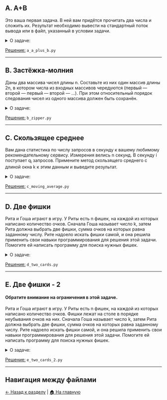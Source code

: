 ## A. A+B

Это ваша первая задача. В ней вам придётся прочитать два числа и сложить их. Результат необходимо вывести на стандартный поток вывода или в файл, указанный в условии задачи.

<details>
<summary>О задаче:</summary>

| Ограничение времени | 1 секунда                        |
|---------------------|----------------------------------|
| Ограничение памяти  | 64Mb                             |
| Ввод	              | стандартный ввод или input.txt   |
| Вывод	              | стандартный вывод или output.txt |
---

### Формат ввода:
В первой строке задано первое число, во второй – второе. Оба числа лежат в диапазоне от
−10<sup>9</sup> до 10<sup>9</sup>.
### Формат вывода:
Выведите единственное число – результат сложения двух чисел.

Пример 1:

<table border="1">
  <tr>
    <th>Ввод</th>
    <th>Вывод</th>
  </tr>
  <tr>
    <td>12</td>
    <td rowspan="2">102</td>
  </tr>
  <tr>
    <td>90</td>
  </tr>
</table>


Пример 2:

<table border="1">
  <tr>
    <th>Ввод</th>
    <th>Вывод</th>
  </tr>
  <tr>
    <td>200</td>
    <td rowspan="2">0</td>
  </tr>
  <tr>
    <td>-200</td>
  </tr>
</table>

Пример 3:

<table border="1">
  <tr>
    <th>Ввод</th>
    <th>Вывод</th>
  </tr>
  <tr>
    <td>1000000000</td>
    <td rowspan="2">2000000000</td>
  </tr>
  <tr>
    <td>1000000000</td>
  </tr>
</table>

</details>

[Решение:](./a_a_plus_b.py) `a_a_plus_b.py`

---

## B. Застёжка-молния

Даны два массива чисел длины n. Составьте из них один массив длины 2n, в котором числа из входных массивов чередуются (первый — второй — первый — второй — ...). При этом относительный порядок следования чисел из одного массива должен быть сохранён.

<details>
<summary>О задаче:</summary>

| Ограничение времени | 1 секунда                        |
|---------------------|----------------------------------|
| Ограничение памяти  | 64Mb                             |
| Ввод	              | стандартный ввод или input.txt   |
| Вывод	              | стандартный вывод или output.txt |
---

### Формат ввода:
В первой строке записано целое число n –— длина каждого из массивов, 1 ≤ n ≤ 1000.
Во второй строке записано n чисел из первого массива, через пробел.
В третьей строке –— n чисел из второго массива.
Значения всех чисел –— от 0 до 1000 включительно.
### Формат вывода:
Выведите 2n чисел из объединённого массива через пробел.

Пример 1:

<table border="1">
  <tr>
    <th>Ввод</th>
    <th>Вывод</th>
  </tr>
  <tr>
    <td>3</td>
    <td rowspan="3">1 4 2 5 3 6</td>
  </tr>
  <tr>
    <td>1 2 3</td>
  </tr>
  <tr>
    <td>4 5 6</td>
  </tr>
</table>


Пример 2:

<table border="1">
  <tr>
    <th>Ввод</th>
    <th>Вывод</th>
  </tr>
  <tr>
    <td>1</td>
    <td rowspan="3">1 2</td>
  </tr>
  <tr>
    <td>1</td>
  </tr>
  <tr>
    <td>2</td>
  </tr>
</table>

Пример 3:

<table border="1">
  <tr>
    <th>Ввод</th>
    <th>Вывод</th>
  </tr>
  <tr>
    <td>3</td>
    <td rowspan="3">1 2 8 3 9 1</td>
  </tr>
  <tr>
    <td>1 8 9</td>
  </tr>
  <tr>
    <td>2 3 1</td>
  </tr>
</table>

</details>

[Решение:](./b_zipper.py) `b_zipper.py`

---

## C. Скользящее среднее

Вам дана статистика по числу запросов в секунду к вашему любимому рекомендательному сервису.
Измерения велись n секунд.
В секунду i поступает q<sub>i</sub> запросов.
Примените метод скользящего среднего с длиной окна k к этим данным и выведите результат.

<details>
<summary>О задаче:</summary>

| Ограничение времени | 1 секунда                        |
|---------------------|----------------------------------|
| Ограничение памяти  | 64Mb                             |
| Ввод	              | стандартный ввод или input.txt   |
| Вывод	              | стандартный вывод или output.txt |
---

### Формат ввода:
В первой строке передаётся натуральное число n, количество секунд, в течение которых велись измерения. 1 ≤ n ≤ 10<sup>5</sup>
Во второй строке через пробел записаны n целых неотрицательных чисел q<sub>i</sub>, каждое лежит в диапазоне от 0 до 10<sup>3</sup>.
В третьей строке записано натуральное число k (1 ≤ k ≤ n) —– окно сглаживания.
Примечание для Go:
Заметьте, что в данной задаче достаточно большой размер ввода. Поэтому необходимо задавать размер буфера для сканнера хотя бы 600 Кб.
### Формат вывода:
Выведите через пробел результат применения метода скользящего среднего к серии измерений. Должно быть выведено n - k + 1 элементов, каждый элемент -— вещественное (дробное) число.

Пример 1:

<table border="1">
  <tr>
    <th>Ввод</th>
    <th>Вывод</th>
  </tr>
  <tr>
    <td>7</td>
    <td rowspan="3">2.5 3.5 4.5 5.5</td>
  </tr>
  <tr>
    <td>1 2 3 4 5 6 7</td>
  </tr>
  <tr>
    <td>4</td>
  </tr>
</table>


Пример 2:

<table border="1">
  <tr>
    <th>Ввод</th>
    <th>Вывод</th>
  </tr>
  <tr>
    <td>9</td>
    <td rowspan="3">4.6666666667 1.666666667 1 2 2.333333335 2 0.3333333</td>
  </tr>
  <tr>
    <td>9 3 2 0 1 5 1 0 0</td>
  </tr>
  <tr>
    <td>3</td>
  </tr>
</table>

Пример 3:

<table border="1">
  <tr>
    <th>Ввод</th>
    <th>Вывод</th>
  </tr>
  <tr>
    <td>5</td>
    <td rowspan="3">3</td>
  </tr>
  <tr>
    <td>1 2 3 4 5</td>
  </tr>
  <tr>
    <td>5</td>
  </tr>
</table>

</details>

[Решение:](./c_moving_average.py) `c_moving_average.py`

---

## D. Две фишки

Рита и Гоша играют в игру. У Риты есть n фишек, на каждой из которых написано количество очков. Сначала Гоша называет число k, затем Рита должна выбрать две фишки, сумма очков на которых равна заданному числу.
Рите надоело искать фишки самой, и она решила применить свои навыки программирования для решения этой задачи. Помогите ей написать программу для поиска нужных фишек.

<details>
<summary>О задаче:</summary>

| Ограничение времени | 4 секунды                        |
|---------------------|----------------------------------|
| Ограничение памяти  | 256Mb                             |
| Ввод	              | стандартный ввод или input.txt   |
| Вывод	              | стандартный вывод или output.txt |
---

### Формат ввода:
В первой строке записано количество фишек n, 2 ≤ n ≤ 10<sup>4</sup>.
Во второй строке записано n целых чисел —– очки на фишках Риты в диапазоне от -10<sup>5</sup> до 10<sup>5</sup>.
В третьей строке —– загаданное Гошей целое число k, -10<sup>5</sup> ≤ k ≤ 10<sup>5</sup>.
### Формат вывода:
Нужно вывести два числа —– очки на двух фишках, в сумме дающие k.
Если таких пар несколько, то можно вывести любую из них.
Если таких пар не существует, то вывести «None».

Пример 1:

<table border="1">
  <tr>
    <th>Ввод</th>
    <th>Вывод</th>
  </tr>
  <tr>
    <td>6</td>
    <td rowspan="3">-1 3</td>
  </tr>
  <tr>
    <td>-1 -1 -9 -7 3 -6</td>
  </tr>
  <tr>
    <td>2</td>
  </tr>
</table>


Пример 2:

<table border="1">
  <tr>
    <th>Ввод</th>
    <th>Вывод</th>
  </tr>
  <tr>
    <td>8</td>
    <td rowspan="3">None</td>
  </tr>
  <tr>
    <td>6 2 8 -3 1 1 6 10</td>
  </tr>
  <tr>
    <td>100</td>
  </tr>
</table>

</details>

[Решение:](./d_two_cards.py) `d_two_cards.py`

---

## E. Две фишки - 2

#### Обратите внимание на ограничения в этой задаче.
Рита и Гоша играют в игру. У Риты есть n фишек, на каждой из которых написано количество очков. Фишки лежат на столе в порядке неубывания очков на них. Сначала Гоша называет число k, затем Рита должна выбрать две фишки, сумма очков на которых равна заданному числу.
Рите надоело искать фишки самой, и она решила применить свои навыки программирования для решения этой задачи. Помогите ей написать программу для поиска нужных фишек.

<details>
<summary>О задаче:</summary>

| Ограничение времени | 1 секунда                        |
|---------------------|----------------------------------|
| Ограничение памяти  | 256Mb                            |
| Ввод	              | стандартный ввод или input.txt   |
| Вывод	              | стандартный вывод или output.txt |
---

### Формат ввода:
В первой строке записано количество фишек n, 2 ≤ n ≤ 10<sup>5</sup>.
Во второй строке записано n целых чисел в порядке неубывания —– очки на фишках Риты в диапазоне от -10<sup>5</sup> до 10<sup>5</sup>.
В третьей строке —– загаданное Гошей целое число k, -10<sup>5</sup> ≤ k ≤ 10<sup>5</sup>.
### Формат вывода:
Нужно вывести два числа —– очки на двух фишках, в сумме дающие k.
Если таких пар несколько, то можно вывести любую из них.
Если таких пар не существует, то вывести «None».

Пример 1:

<table border="1">
  <tr>
    <th>Ввод</th>
    <th>Вывод</th>
  </tr>
  <tr>
    <td>6</td>
    <td rowspan="3">-1 3</td>
  </tr>
  <tr>
    <td>-9 -7 -6 -1 -1 3</td>
  </tr>
  <tr>
    <td>2</td>
  </tr>
</table>


Пример 2:

<table border="1">
  <tr>
    <th>Ввод</th>
    <th>Вывод</th>
  </tr>
  <tr>
    <td>8</td>
    <td rowspan="3">None</td>
  </tr>
  <tr>
    <td>-3 1 1 2 6 6 8 10</td>
  </tr>
  <tr>
    <td>100</td>
  </tr>
</table>

</details>

[Решение:](./e_two_cards_2.py) `e_two_cards_2.py`

---

## Навигация между файлами
[← Назад к разделу](../) | [🏠 На главную](../../)
